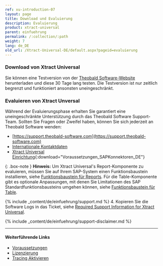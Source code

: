```yaml
---
ref: xu-introduction-07
layout: page
title: Download und Evaluierung
description: Evaluierung
product: xtract-universal
parent: einfuehrung
permalink: /:collection/:path
weight: 7
lang: de_DE
old_url: /Xtract-Universal-DE/default.aspx?pageid=evaluierung
---
```


### Download von Xtract Universal

Sie können eine Testversion von der [Theobald Software-Website](https://theobald-software.com/en/download-trial/) herunterladen und diese 30 Tage lang testen.
Die Testversion ist nur zeitlich begrenzt und funktioniert ansonsten uneingeschränkt.

### Evaluieren von Xtract Unversal
Während der Evaluierungsphase erhalten Sie garantiert eine uneingeschränkte Unterstützung durch das Theobald Software Support-Team.
Sollten Sie Fragen oder Zweifel haben, können Sie sich jederzeit an Theobald Software wenden: <br>
- [https://support.theobald-software.com](https://support.theobald-software.com)
- [Internationale Kontaktdaten](https://theobald-software.com/en/contact/)
- [Xtract Universal Einrichtung](/docs/sap-customizing/Voraussetzungen_SAPKonnektoren_DE.pdf){:download="Voraussetzungen_SAPKonnektoren_DE"}

{: .box-note }
**Hinweis:** Um Xtract Universal's Report-Komponente zu evaluieren, müssen Sie auf Ihrem SAP-System einen Funktionsbaustein installieren, siehe [Funktionsbaustein für Reports](../sap-customizing/report-funktionsbaustein-installieren). 
Für die Table-Komponente gibt es optionale Anpassungen, mit denen Sie Limitationen des SAP Standardfunktionsbausteins umgehen können, siehe [Funktionsbaustein für Table](../sap-customizing/funktionsbaustein-fuer-table-extraktion).

<!---
### Support
-->
{% include _content/de/einfuehrung/support.md %}
4. Kopieren Sie die Software Logs in das Ticket, siehe [Required Support Information for Xtract Universal](https://support.theobald-software.com/helpdesk/KB/View/14457-required-support-information-for-xtract-universal).

{% include _content/de/einfuehrung/support-disclaimer.md %}

****
#### Weiterführende Links
- [Voraussetzungen](./systemvoraussetzungen)
- [Lizenzierung](./lizenz)
- [Tracing Aktivieren](https://support.theobald-software.com/helpdesk/KB/View/14455-how-to-activate-tracing-for-xtract-products)


